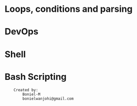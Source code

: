 #		Loops, conditions and parsing
#			DevOps
#			Shell
#			Bash Scripting

		Created by:
			Boniel-M
			bonielwanjohi@gmail.com
